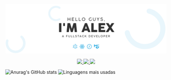 
<p align="center">
    <img src="https://github.com/4lex-passos/4lex-passos/blob/main/README-HEADER.png" />
</p>

<p align="center">
  <a href="https://www.linkedin.com/in/4lex-passos/">
    <img src="https://img.shields.io/static/v1?label=LinkedIn&message=""&color=29abe2&style=for-the-badge&logo=LinkedIn"/>
  </a>
  
  <a href="mailto:alex.yomare@gmail.com">
    <img src="https://img.shields.io/static/v1?label=E-mail&message=send&color=29abe2&style=for-the-badge&logo=Gmail"/>
  </a>
    
  <a href="https://github.com/4lex-passos">
    <img src="https://img.shields.io/static/v1?label=E-mail&message=send&color=181717&style=for-the-badge&logo=GitHub"/>
  </a>
</p>

![Anurag's GitHub stats](https://github-readme-stats.vercel.app/api?username=4lex-passos&show_icons=true)
![Linguagens  mais usadas](https://github-readme-stats.vercel.app/api/top-langs/?username=4lex-passos&show_icons=true&layout=compact)




